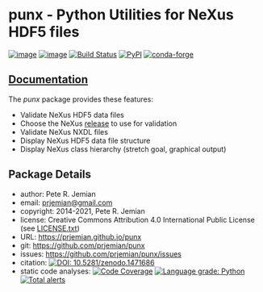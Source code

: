 # punx - Python Utilities for NeXus HDF5 files

[![image](https://img.shields.io/github/release/prjemian/punx.svg)](https://github.com/prjemian/punx/releases)
[![image](https://img.shields.io/github/tag/prjemian/punx.svg)](https://github.com/prjemian/punx/tags)
[![Build Status](https://img.shields.io/github/workflow/status/prjemian/punx/Unit%20Tests)](https://github.com/prjemian/punx/actions?query=workflow%3A%22Unit+Tests%22+branch%3Amain)
[![PyPI](https://img.shields.io/pypi/v/punx.svg)](https://pypi.python.org/pypi/punx)
[![conda-forge](https://img.shields.io/conda/vn/conda-forge/punx)](https://anaconda.org/conda-forge/punx)

## [Documentation](https://prjemian.github.io/punx)

The *punx* package provides these features:

- Validate NeXus HDF5 data files
- Choose the NeXus [release](https://github.com/nexusformat/definitions/releases) to use for validation
- Validate NeXus NXDL files
- Display NeXus HDF5 data file structure
- Display NeXus class hierarchy (stretch goal, graphical output)


## Package Details

- author:   Pete R. Jemian
- email:   <prjemian@gmail.com>
- copyright:   2014-2021, Pete R. Jemian
- license:   Creative Commons Attribution 4.0 International Public License (see [LICENSE.txt](punx/LICENSE.txt))
- URL:   <https://prjemian.github.io/punx>
- git:   <https://github.com/prjemian/punx>
- issues:   <https://github.com/prjemian/punx/issues>
- citation:   [![DOI: 10.5281/zenodo.1471686](https://zenodo.org/badge/DOI/10.5281/zenodo.1471686.svg)](https://doi.org/10.5281/zenodo.1471686)
- static code analyses:
  [![Code Coverage](https://coveralls.io/repos/github/prjemian/punx/badge.svg?branch=master)](https://coveralls.io/github/prjemian/punx?branch=master)
  [![Language grade: Python](https://img.shields.io/lgtm/grade/python/g/prjemian/punx.svg?logo=lgtm&logoWidth=18)](https://lgtm.com/projects/g/prjemian/punx/context:python)
  [![Total alerts](https://img.shields.io/lgtm/alerts/g/prjemian/punx.svg?logo=lgtm&logoWidth=18)](https://lgtm.com/projects/g/prjemian/punx/alerts/)
